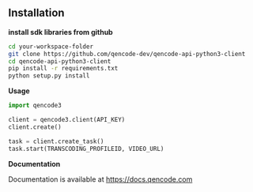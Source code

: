 ## Installation

**install sdk libraries from github**

```sh
cd your-workspace-folder
git clone https://github.com/qencode-dev/qencode-api-python3-client
cd qencode-api-python3-client
pip install -r requirements.txt
python setup.py install
```

**Usage**

```python
import qencode3

client = qencode3.client(API_KEY)
client.create()

task = client.create_task()
task.start(TRANSCODING_PROFILEID, VIDEO_URL)

```

**Documentation**

Documentation is available at <https://docs.qencode.com>
